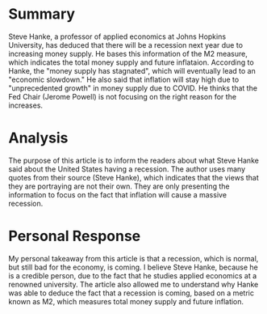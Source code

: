 # Summary
Steve Hanke, a professor of applied economics at Johns Hopkins University, has deduced that there will be a recession next year due to increasing money supply. He bases this information of the M2 measure, which indicates the total money supply and future inflataion. According to Hanke, the "money supply has stagnated", which will eventually lead to an "economic slowdown." He also said that inflation will stay high due to "unprecedented growth" in money supply due to COVID. He thinks that the Fed Chair (Jerome Powell) is not focusing on the right reason for the increases. 
# Analysis
The purpose of this article is to inform the readers about what Steve Hanke said about the United States having a recession. The author uses many quotes from their source (Steve Hanke), which indicates that the views that they are portraying are not their own. They are only presenting the information to focus on the fact that inflation will cause a massive recession.
# Personal Response
My personal takeaway from this article is that a recession, which is normal, but still bad for the economy, is coming. I believe Steve Hanke, because he is a credible person, due to the fact that he studies applied economics at a renowned university. The article also allowed me to understand why Hanke was able to deduce the fact that a recession is coming, based on a metric known as M2, which measures total money supply and future inflation.
